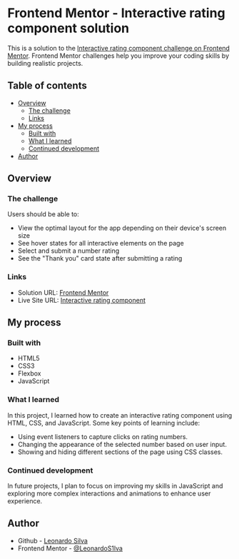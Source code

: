 # Frontend Mentor - Interactive rating component solution

This is a solution to the [Interactive rating component challenge on Frontend Mentor](https://www.frontendmentor.io/challenges/interactive-rating-component-koxpeBUmI). Frontend Mentor challenges help you improve your coding skills by building realistic projects. 

## Table of contents

- [Overview](#overview)
  - [The challenge](#the-challenge)
  - [Links](#links)
- [My process](#my-process)
  - [Built with](#built-with)
  - [What I learned](#what-i-learned)
  - [Continued development](#continued-development)
- [Author](#author)

## Overview

### The challenge

Users should be able to:

- View the optimal layout for the app depending on their device's screen size
- See hover states for all interactive elements on the page
- Select and submit a number rating
- See the "Thank you" card state after submitting a rating

### Links

- Solution URL: [Frontend Mentor](https://your-solution-url.com)
- Live Site URL: [Interactive rating component](https://leonardos1lva.github.io/interactive-rating-component/)

## My process

### Built with

- HTML5
- CSS3
- Flexbox
- JavaScript

### What I learned

In this project, I learned how to create an interactive rating component using HTML, CSS, and JavaScript. Some key points of learning include:

- Using event listeners to capture clicks on rating numbers.
- Changing the appearance of the selected number based on user input.
- Showing and hiding different sections of the page using CSS classes.

### Continued development

In future projects, I plan to focus on improving my skills in JavaScript and exploring more complex interactions and animations to enhance user experience.

## Author

- Github - [Leonardo Silva](https://github.com/LeonardoS1lva)
- Frontend Mentor - [@LeonardoS1lva](https://www.frontendmentor.io/profile/LeonardoS1lva)